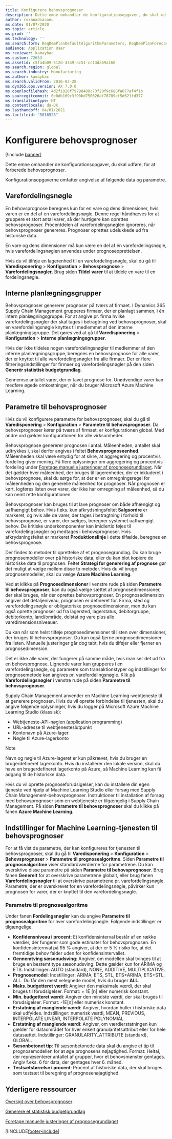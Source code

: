 ```yaml
---
title: Konfigurere behovsprognoser
description: Dette emne omhandler de konfigurationsopgaver, du skal udføre, for at forberede behovsprognoser.
author: roxanadiaconu
ms.date: 01/07/2020
ms.topic: article
ms.prod: ''
ms.technology: ''
ms.search.form: ReqDemPlanDefaultAlgorithmParameters, ReqDemPlanForecastParameters
audience: Application User
ms.reviewer: kamaybac
ms.custom: 72653
ms.assetid: c5fa4b09-512d-4349-ac51-cc13da69a160
ms.search.region: global
ms.search.industry: Manufacturing
ms.author: kamaybac
ms.search.validFrom: 2016-02-28
ms.dyn365.ops.version: AX 7.0.0
ms.openlocfilehash: 4d2f1820f79798488c73f20f9c688fa877af4f1b
ms.sourcegitcommit: 0e8db169c3f90bd750826af76709ef5d621fd377
ms.translationtype: HT
ms.contentlocale: da-DK
ms.lasthandoff: 04/01/2021
ms.locfileid: "5816526"
---
```

# <a name="demand-forecasting-setup"></a>Konfigurere behovsprognoser

[!include [banner](../includes/banner.md)]

Dette emne omhandler de konfigurationsopgaver, du skal udføre, for at forberede behovsprognoser.  

Konfigurationsopgaverne omfatter angivelse af følgende data og parametre.

## <a name="item-allocation-key"></a>Varefordelingsnøgle
En behovsprognose beregnes kun for en vare og dens dimensioner, hvis varen er en del af en varefordelingsnøgle. Denne regel håndhæves for at gruppere et stort antal varer, så der hurtigere kan oprettes behovsprognoser. Procentdelen af varefordelingsnøglen ignoreres, når behovsprognoser genereres. Prognoser oprettes udelukkede ud fra historiske data. 

En vare og dens dimensioner må kun være en del af én varefordelingsnøgle, hvis varefordelingsnøglen anvendes under prognoseoprettelsen. 

Hvis du vil tilføje en lagerenhed til en varefordelingsnøgle, skal du gå til **Varedisponering** &gt; **Konfiguration** &gt; **Behovsprognose** &gt; **Varefordelingsnøgler**. Brug siden **Tildel varer** til at tildele en vare til en fordelingsnøgle.

## <a name="intercompany-planning-groups"></a>Interne planlægningsgrupper
Behovsprognoser genererer prognoser på tværs af firmaet. I Dynamics 365 Supply Chain Management grupperes firmaer, der er planlagt sammen, i én intern planlægningsgruppe. For at angive pr. firma hvilke varefordelingsnøgler der skal tages i betragtning ved behovsprognoser, skal en varefordelingsnøgle knyttes til medlemmet af den interne planlægningsgruppe. Det gøres ved at gå til **Varedisponering** &gt; **Konfiguration** &gt; **Interne planlægningsgrupper**. 

Hvis der ikke tildeles nogen varefordelingsnøgler til medlemmer af den interne planlægningsgruppe, beregnes en behovsprognose for alle varer, der er knyttet til alle varefordelingsnøgler fra alle firmaer. Der er flere filtreringsindstillinger for firmaer og varefordelingsnøgler på den siden **Generér statistisk budgetgrundlag**. 

Gennemse antallet varer, der er lavet prognose for. Unødvendige varer kan medføre øgede omkostninger, når du bruger Microsoft Azure Machine Learning.

## <a name="demand-forecasting-parameters"></a>Parametre til behovsprognoser
Hvis du vil konfigurere parametre for behovsprognoser, skal du gå til **Varedisponering** &gt; **Konfiguration** &gt; **Parametre til behovsprognoser**. Da behovsprognoser kører på tværs af firmaet, er konfigurationen global. Med andre ord gælder konfigurationen for alle virksomheder. 

Behovsprognose genererer prognosen i antal. Måleenheden, antallet skal udtrykkes i, skal derfor angives i feltet **Behovsprognoseenhed**. Måleenheden skal være entydig for at sikre, at aggregering og procentvis fordeling giver mening. Få flere oplysninger om aggregering og procentvis fordeling under [Foretage manuelle justeringer af prognosegrundlaget](manual-adjustments-baseline-forecast.md). Når det gælder hver måleenhed, der bruges til lagerenheder, der er inkluderet i behovsprognose, skal du sørge for, at der er en omregningsregel for måleenheden og den generelle måleenhed for prognoser. Når prognosen er kørt, logføres listen over varer, der ikke har omregning af måleenhed, så du kan nemt rette konfigurationen. 

Behovsprognoser kan bruges til at lave prognoser om både afhængigt og uafhængigt behov. Hvis f.eks. kun afkrydsningsfeltet **Salgsordre** er markeret, og hvis alle de varer, der tages i betragtning i forhold til behovsprognose, er varer, der sælges, beregner systemet uafhængigt behov. De kritiske underkomponenter kan imidlertid føjes til varefordelingsnøgler og medtages i behovsprognoser. Hvis afkrydsningsfeltet er markeret **Produktionslinje** i dette tilfælde, beregnes en behovsprognose. 

Der findes to metoder til oprettelse af et prognosegrundlag. Du kan bruge prognosemodeller over på historiske data, eller du kan blot kopiere de historiske data til prognosen. Feltet **Strategi for generering af prognose** gør det muligt at vælge mellem disse to metoder. Hvis du vil bruge prognosemodeller, skal du vælge **Azure Machine Learning**. 

Ved at klikke på **Prognosedimensioner** i venstre rude på siden **Parametre til behovsprognoser**, kan du også vælge sættet af prognosedimensioner, der skal bruges, når der oprettes behovsprognoser. En prognosedimension angiver det detaljeniveau, prognosen er defineret for. Firma, sted og varefordelingsnøgle er obligatoriske prognosedimensioner, men du kan også oprette prognoser ud fra lagersted, lagerstatus, debitorgruppe, debitorkonto, land/område, delstat og vare plus alle varedimensionsniveauer. 

Du kan når som helst tilføje prognosedimensioner til listen over dimensioner, der bruges til behovsprognoser. Du kan også fjerne prognosedimensioner fra listen. Manuelle justeringer går dog tabt, hvis du tilføjer eller fjerner en prognosedimension. 

Det er ikke alle varer, der fungerer på samme måde, hvis man ser det ud fra en behovsprognose. Lignende varer kan grupperes i en varefordelingsnøgle, og parametre som transaktionstyper og indstillinger for prognosemetode kan angives pr. varefordelingsnøgle. Klik på **Varefordelingsnøgler** i venstre rude på siden **Parametre til behovsprognoser**. 

Supply Chain Management anvender en Machine Learning-webtjeneste til at generere prognosen. Hvis du vil oprette forbindelse til tjenesten, skal du angive følgende oplysninger, hvis du logger på Microsoft Azure Machine Learning Studio (klassisk):

-   Webtjeneste-API-nøglen (application programming)
-   URL-adresse til webtjenesteslutpunkt
-   Kontonavn på Azure-lager
-   Nøgle til Azure-lagerkonto

> [!NOTE]
> Navn og nøgle til Azure-lageret er kun påkrævet, hvis du bruger en brugerdefineret lagerkonto. Hvis du installerer den lokale version, skal du have en brugerdefineret lagerkonto på Azure, så Machine Learning kan få adgang til de historiske data. 

Hvis du vil oprette prognoseforudsigelser, kan du installere din egen tjeneste ved hjælp af Machine Learning Studio eller forsøg med Supply Chain Management-behovsprognoser. Instruktioner til installation af forsøg med behovsprognoser som en webtjeneste er tilgængelig i Supply Chain Management. På siden **Parametre til behovsprognoser** skal du klikke på fanen **Azure Machine Learning**.

## <a name="settings-for-the-demand-forecasting-machine-learning-service"></a>Indstillinger for Machine Learning-tjenesten til behovsprognoser
For at få vist de parametre, der kan konfigureres for tjenesten til behovsprognoser, skal du gå til **Varedisponering** &gt; **Konfiguration** &gt; **Behovsprognoser** &gt; **Parametre til prognosealgoritme**. Siden **Parametre til prognosealgoritme** viser standardværdierne for parametrene. Du kan overskrive disse parametre på siden **Parametre til behovsprognoser**. Brug fanen **Generelt** for at overskrive parametrene globalt, eller brug fanen **Varefordelingsnøgler** til at overskrive parametrene pr. varefordelingsnøgle. Parametre, der er overskrevet for en varefordelingsnøgle, påvirker kun prognosen for varer, der er knyttet til den varefordelingsnøgle.

### <a name="forecast-algorithm-parameters"></a>Parametre til prognosealgoritme

Under fanen **Fordelingsnøgler** kan du angive **Parametre til prognosealgoritme** for hver varefordelingsnøgle. Følgende indstillinger er tilgængelige.
- **Konfidensniveau i procent**: Et konfidensinterval består af en række værdier, der fungerer som gode estimater for behovsprognosen. En konfidensinternval på 95 % angiver, at der er 5 % risiko for, at det fremtidige behov falder uden for konfidensintervallet.
- **Gennemtving sæsonudsving**: Angiver, om modellen skal tvinges til at bruge en bestemt type sæsonudsving. Dette gælder kun for ARIMA og ETS. Indstillinger: AUTO (standard), NONE, ADDITIVE, MULTIPLICATIVE.
- **Prognosemodel**: Indstillinger: ARIMA, ETS, STL, ETS+ARIMA, ETS+STL, ALL. Du får den mest velegnede model, hvis du bruger **ALL**.
- **Maks. budgetteret værdi**: Angiver den maksimale værdi, der skal bruges til forudsigelser. Format: + 1E [n] eller numerisk konstant.
- **Min. budgetteret værdi**: Angiver den mindste værdi, der skal bruges til forudsigelser. Format: -1E[n] eller numerisk konstant.
- **Erstatning af manglende værdi**: Angiver, hvordan huller i historiske data skal udfyldes. Indstillinger: numerisk værdi, MEAN, PREVIOUS, INTERPOLATE LINEAR, INTERPOLATE POLYNOMIAL.
- **Erstatning af manglende værdi**: Angiver, om værdierstatningen kun gælder for dataområdet for hver enkelt granularitetsattribut eller for hele datasættet. Indstillinger: GRANULARITY_ATTRIBUTE (standard), GLOBAL.
- **Sæsonbetonet tip**: Til sæsonbetonede data skal du angive et tip til prognosemodellen for at øge prognosens nøjagtighed. Format: Heltal, der repræsenterer antallet af grupper, hvor et behovsmønster gentages. Angiv f.eks. 6 for data, der gentages hver 6. måned.
- **Testsætstørrelse i procent**: Procent af historiske data, der skal bruges som testsæt til beregning af prognosenøjagtighed. 

<a name="additional-resources"></a>Yderligere ressourcer
--------

[Oversigt over behovsprognoser](introduction-demand-forecasting.md)

[Generere et statistisk budgetgrundlag](generate-statistical-baseline-forecast.md)

[Foretage manuelle justeringer af prognosegrundlaget](manual-adjustments-baseline-forecast.md)





[!INCLUDE[footer-include](../../includes/footer-banner.md)]